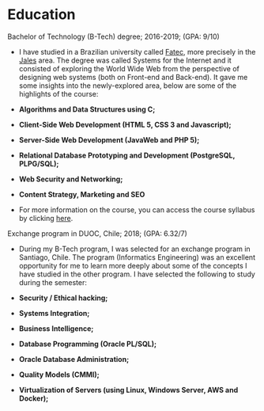 # Education

Bachelor of Technology (B-Tech) degree; 2016-2019; (GPA: 9/10)

* I have studied in a Brazilian university called [Fatec](http://www.fatecsp.br/), more precisely in the [Jales](http://www.fatecjales.edu.br/) area. The degree was called Systems for the Internet and it consisted of exploring the World Wide Web from the perspective of designing web systems (both on Front-end and Back-end). 
  It gave me some insights into the newly-explored area, below are some of the highlights of the course:

* **Algorithms and Data Structures using C;**
* **Client-Side Web Development (HTML 5, CSS 3 and Javascript);**
* **Server-Side Web Development (JavaWeb and PHP 5);**
* **Relational Database Prototyping and Development (PostgreSQL, PLPG/SQL);**
* **Web Security and Networking;**
* **Content Strategy, Marketing and SEO**
* For more information on the course, you can access the course syllabus by clicking [here](http://www.fatecjales.edu.br/graduacao/sistemas-para-internet#informacoes-curso).


 Exchange program in DUOC, Chile; 2018; (GPA: 6.32/7)

* During my B-Tech program, I was selected for an exchange program in Santiago, Chile. The program (Informatics Engineering) was an excellent opportunity for me to learn more deeply about some of the concepts I have studied in the other program. I have selected the following to study during the semester:

* **Security / Ethical hacking;** 
* **Systems Integration;** 
* **Business Intelligence;**
* **Database Programming (Oracle PL/SQL);**
* **Oracle Database Administration;**
* **Quality Models (CMMI);**
* **Virtualization of Servers (using Linux, Windows Server, AWS and Docker);**


